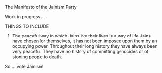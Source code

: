 The Manifesto of the Jainism Party

Work in progress ...

THINGS TO INCLUDE
1. The peaceful way in which Jains live their lives is a way of life Jains have chosen for themselves, it has not been imposed upon them by an occupying power. Throughout their long history they have always been very peaceful. They have no history of committing genocides or of stoning people to death.

So ... vote Jainism!
